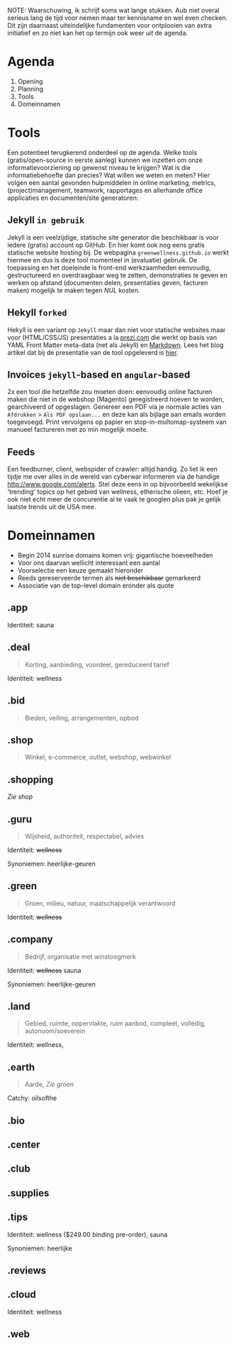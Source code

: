 NOTE: Waarschuwing, ik schrijf soms wat lange stukken. Aub niet overal serieus lang de tijd voor nemen maar ter kennisname en wel even checken. Dit zijn daarnaast uiteindelijke fundamenten voor ontplooien van extra initiatief en zo niet kan het op termijn ook weer _uit_ de agenda.

# Agenda

1. Opening
1. Planning
1. Tools
1. Domeinnamen

# Tools

Een potentieel terugkerend onderdeel op de agenda. Welke tools (gratis/open-source in eerste aanleg) kunnen we inzetten om onze informatievoorziening op gewenst niveau te krijgen? Wat is die informatiebehoefte dan precies? Wat willen we weten en meten? Hier volgen een aantal gevonden hulpmiddelen in online marketing, metrics, (project)management, teamwork, rapportages en allerhande office applicaties en documenten/site generatoren:

## Jekyll `in gebruik`

Jekyll is een veelzijdige, statische site generator die beschikbaar is voor iedere (gratis) account op GitHub. En hier komt ook nog eens gratis statische website hosting bij. De webpagina `greenwellness.github.io` werkt hiermee en dus is deze tool momenteel in (evaluatie) gebruik. De toepassing en het doeleinde is front-end werkzaamheden eenvoudig, gestructureerd en overdraagbaar weg te zetten, demonstraties te geven en werken op afstand (documenten delen, presentaties geven, facturen maken) mogelijk te maken tegen _NUL_ kosten.

## Hekyll `forked`

Hekyll is een variant op `Jekyll` maar dan niet voor statische websites maar voor (HTML/CSS/JS) presentaties a la [prezi.com](http://prezi.com) die werkt op basis van YAML Front Matter meta-data (net als Jekyll) en [Markdown](http://daringfireball.net/projects/markdown). Lees het blog artikel dat bij de presentatie van de tool opgeleverd is [hier](http://brianmcmurray.com/blog/2012/02/07/hekyll-for-awesome-easy-presentations/).

## Invoices `jekyll`-based en `angular`-based

2x een tool die hetzelfde zou moeten doen: eenvoudig online facturen maken die niet in de webshop (Magento) geregistreerd hoeven te worden, gearchiveerd of opgeslagen. Genereer een PDF via je normale acties van `Afdrukken` > `Als PDF opslaan...` en deze kan als bijlage aan emails worden toegevoegd. Print vervolgens op papier en stop-in-multomap-systeem van manueel factureren met zo min mogelijk moeite.

## Feeds

Een feedburner, client, webspider of crawler: altijd handig. Zo liet ik een tijdje me over alles in de wereld van cyberwar informeren via de handige <http://www.google.com/alerts>. Stel deze eens in op bijvoorbeeld wekelijkse 'trending' topics op het gebied van wellness, etherische olieen, etc. Hoef je ook niet echt meer de concurentie al te vaak te googlen plus pak je gelijk laatste trends uit de USA mee.

# Domeinnamen

* Begin 2014 sunrise domains komen vrij: gigantische hoeveelheden
* Voor ons daarvan wellicht interessant een aantal
* Voorselectie een keuze gemaakt hieronder
* Reeds gereserveerde termen als ~~niet beschikbaar~~ gemarkeerd
* Associatie van de top-level domain eronder als quote


## .app

Identiteit: sauna

## .deal
> Korting, aanbieding, voordeel, gereduceerd tarief

Identiteit: wellness

## .bid
> Bieden, veiling, arrangementen, opbod

## .shop
> Winkel, e-commerce, outlet, webshop, webwinkel

## .shopping
_Zie shop_

## .guru
> Wijsheid, authoriteit, respectabel, advies

Identiteit: ~~wellness~~

Synoniemen: heerlijke-geuren

## .green
> Groen, milieu, natuur, maatschappelijk verantwoord

Identiteit: ~~wellness~~

## .company
> Bedrijf, organisatie met winstoogmerk

Identiteit: ~~wellness~~ sauna

Synoniemen: heerlijke-geuren

## .land
> Gebied, ruimte, oppervlakte, ruim aanbod, compleet, volledig, autonoom/soeverein

Identiteit: wellness, 


## .earth
> Aarde, _Zie groen_

Catchy: oilsofthe

## .bio

## .center

## .club

## .supplies

## .tips

Identiteit: wellness ($249.00 binding pre-order), sauna

Synoniemen: heerlijke

## .reviews

## .cloud

Identiteit: wellness

## .web

